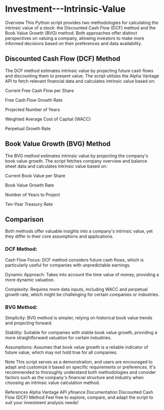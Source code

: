 # Investment---Intrinsic-Value

Overview
This Python script provides two methodologies for calculating the intrinsic value of a stock: the Discounted Cash Flow (DCF) method and the Book Value Growth (BVG) method. Both approaches offer distinct perspectives on valuing a company, allowing investors to make more informed decisions based on their preferences and data availability.


## Discounted Cash Flow (DCF) Method

The DCF method estimates intrinsic value by projecting future cash flows and discounting them to present value. The script utilizes the Alpha Vantage API to fetch relevant financial data and calculates intrinsic value based on:

Current Free Cash Flow per Share

Free Cash Flow Growth Rate

Projected Number of Years

Weighted Average Cost of Capital (WACC)

Perpetual Growth Rate



## Book Value Growth (BVG) Method

The BVG method estimates intrinsic value by projecting the company's book value growth. The script fetches company overview and balance sheet data and calculates intrinsic value based on:

Current Book Value per Share

Book Value Growth Rate

Number of Years to Project

Ten-Year Treasury Rate

## Comparison
Both methods offer valuable insights into a company's intrinsic value, yet they differ in their core assumptions and applications.


### DCF Method:

Cash Flow Focus: DCF method considers future cash flows, which is particularly useful for companies with unpredictable earnings.

Dynamic Approach: Takes into account the time value of money, providing a more dynamic valuation.

Complexity: Requires more data inputs, including WACC and perpetual growth rate, which might be challenging for certain companies or industries.

### BVG Method:

Simplicity: BVG method is simpler, relying on historical book value trends and projecting forward.

Stability: Suitable for companies with stable book value growth, providing a more straightforward valuation for certain industries.

Assumptions: Assumes that book value growth is a reliable indicator of future value, which may not hold true for all companies.

Note
This script serves as a demonstration, and users are encouraged to adapt and customize it based on specific requirements or preferences. It's recommended to thoroughly understand both methodologies and consider factors such as the company's financial structure and industry when choosing an intrinsic value calculation method.

References
Alpha Vantage API
yfinance Documentation
Discounted Cash Flow (DCF) Method
Feel free to explore, compare, and adapt the script to suit your investment analysis needs!
